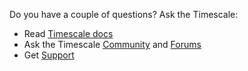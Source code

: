 Do you have a couple of questions? Ask the Timescale:

- Read [Timescale docs](https://docs.timescale.com/)
- Ask the Timescale [Community](https://timescaledb.slack.com/archives/C4GT3N90X) and [Forums](https://www.timescale.com/forum/)
- Get [Support](https://www.timescale.com/support)



